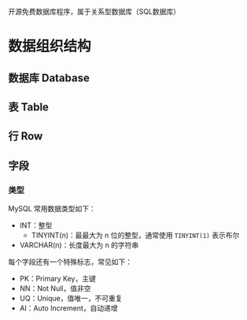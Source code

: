 开源免费数据库程序，属于关系型数据库（SQL数据库）

# 数据组织结构

## 数据库 Database

## 表 Table

## 行 Row

## 字段

### 类型

MySQL 常用数据类型如下：

- INT：整型
	- TINYINT(n)：最最大为 n 位的整型，通常使用 `TINYINT(1)` 表示布尔
- VARCHAR(n)：长度最大为 n 的字符串

每个字段还有一个特殊标志，常见如下：

- PK：Primary Key，主键
- NN：Not Null，值非空
- UQ：Unique，值唯一，不可重复
- AI：Auto Increment，自动递增